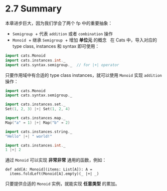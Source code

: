 # 2.7 Summary

本章进步巨大，因为我们学会了两个 fp 中的重要抽象：

* `Semigroup`
  + 代表 `addition` 或者 `combination` 操作
* `Monoid`
  + 继承 `Semigroup`
  + 增加 **单位元** 的概念
  
在 Cats 中，导入对应的 type class, instances 和 syntax 即可使用：

```Scala
import cats.Monoid
import cats.instances.int._
import cats.syntax.semigroup._  // for |+| operator
```

只要作用域中有合适的 type class instances，就可以使用 `Monoid` 实现 `addition` 操作：

```Scala
import cats.Monoid
import cats.syntax.semigroup._

import cats.instances.set._
Set(1, 2, 3) |+| Set(1, 2, 4)

import cats.instances.map._
Map("a" → 1) |+| Map("b" → 2)

import cats.instances.string._
"Hello" |+| " world!"

import cats.instances.int._
1 |+| 2
```

通过 `Monoid` 可以实现 **非常非常** 通用的函数，例如：

```
def add[A: Monoid](items: List[A]): A =
  items.foldLeft(Monoid[A].empty)(_ |+| _)
```

只要提供合适的 `Monoid` 实例，就能实现 **任意类型** 的累加。
